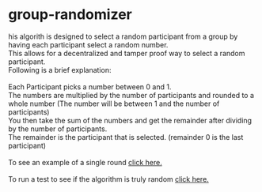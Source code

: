 # group-randomizer

his algorith is designed to select a random participant from a group by having each participant select a random number. <br>
    This allows for a decentralized and tamper proof way to select a random participant. <br>
    Following is a brief explanation: <br>
    <br>
Each Participant picks a number between 0 and 1. <br>
        The numbers are multiplied by the number of participants and rounded to a whole number (The number will be between 1 and the number of participants) <br>
        You then take the sum of the numbers and get the remainder after dividing by the number of participants. <br>
        The remainder is the participant that is selected. (remainder 0 is the last participant)
    <br>
    <br>
    To see an example of a single round <a href = "example.html">click here.</a>
    <br>
    <br>
    To run a test to see if the algorithm is truly random <a href = "test.html">click here.</a>
